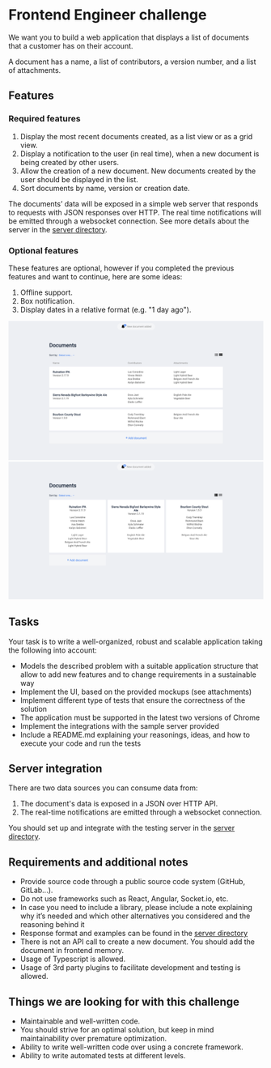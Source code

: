 # Frontend Engineer challenge

We want you to build a web application that displays a list of documents that a customer has on their account.

A document has a name, a list of contributors, a version number, and a list of attachments.

## Features

### Required features

1. Display the most recent documents created, as a list view or as a grid view.
2. Display a notification to the user (in real time), when a new document is being
   created by other users.
3. Allow the creation of a new document. New documents created by the user should be displayed in the list.
4. Sort documents by name, version or creation date.

The documents’ data will be exposed in a simple web server that responds to requests with JSON responses over HTTP. The real time notifications will be emitted through a websocket connection. See more details about the server in the [server directory](server).

### Optional features

These features are optional, however if you completed the previous features and want to continue, here are some ideas:

1. Offline support.
2. Box notification.
3. Display dates in a relative format (e.g. "1 day ago").

<p align="center">
  <img src="assets/sfe_1.png" height="auto" width="auto" alt="Screenshot 1">
  <img src="assets/sfe_2.png" height="auto" width="auto" alt="Screenshot 2">
</p>

## Tasks

Your task is to write a well-organized, robust and scalable application taking the following into account:

- Models the described problem with a suitable application structure that allow to add new features and to change requirements in a sustainable way
- Implement the UI, based on the provided mockups (see attachments)
- Implement different type of tests that ensure the correctness of the solution
- The application must be supported in the latest two versions of Chrome
- Implement the integrations with the sample server provided
- Include a README.md explaining your reasonings, ideas, and how to execute your
  code and run the tests

## Server integration

There are two data sources you can consume data from:

1. The document's data is exposed in a JSON over HTTP API.
2. The real-time notifications are emitted through a websocket connection.

You should set up and integrate with the testing server in the [server directory](server).

## Requirements and additional notes

- Provide source code through a public source code system (GitHub, GitLab...).
- Do not use frameworks such as React, Angular, Socket.io, etc.
- In case you need to include a library, please include a note explaining why it’s
  needed and which other alternatives you considered and the reasoning behind it
- Response format and examples can be found in the [server directory](server)
- There is not an API call to create a new document. You should add the document in frontend memory.
- Usage of Typescript is allowed.
- Usage of 3rd party plugins to facilitate development and testing is allowed.

## Things we are looking for with this challenge

- Maintainable and well-written code.
- You should strive for an optimal solution, but keep in mind maintainability over
  premature optimization.
- Ability to write well-written code over using a concrete framework.
- Ability to write automated tests at different levels.
